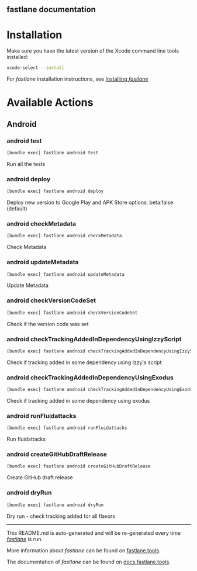 fastlane documentation
----

# Installation

Make sure you have the latest version of the Xcode command line tools installed:

```sh
xcode-select --install
```

For _fastlane_ installation instructions, see [Installing _fastlane_](https://docs.fastlane.tools/#installing-fastlane)

# Available Actions

## Android

### android test

```sh
[bundle exec] fastlane android test
```

Run all the tests

### android deploy

```sh
[bundle exec] fastlane android deploy
```

Deploy new version to Google Play and APK Store options: beta:false (default)

### android checkMetadata

```sh
[bundle exec] fastlane android checkMetadata
```

Check Metadata

### android updateMetadata

```sh
[bundle exec] fastlane android updateMetadata
```

Update Metadata

### android checkVersionCodeSet

```sh
[bundle exec] fastlane android checkVersionCodeSet
```

Check if the version code was set

### android checkTrackingAddedInDependencyUsingIzzyScript

```sh
[bundle exec] fastlane android checkTrackingAddedInDependencyUsingIzzyScript
```

Check if tracking added in some dependency using Izzy's script

### android checkTrackingAddedInDependencyUsingExodus

```sh
[bundle exec] fastlane android checkTrackingAddedInDependencyUsingExodus
```

Check if tracking added in some dependency using exodus

### android runFluidattacks

```sh
[bundle exec] fastlane android runFluidattacks
```

Run fluidattacks

### android createGitHubDraftRelease

```sh
[bundle exec] fastlane android createGitHubDraftRelease
```

Create GitHub draft release

### android dryRun

```sh
[bundle exec] fastlane android dryRun
```

Dry run - check tracking added for all flavors

----

This README.md is auto-generated and will be re-generated every time [_fastlane_](https://fastlane.tools) is run.

More information about _fastlane_ can be found on [fastlane.tools](https://fastlane.tools).

The documentation of _fastlane_ can be found on [docs.fastlane.tools](https://docs.fastlane.tools).
